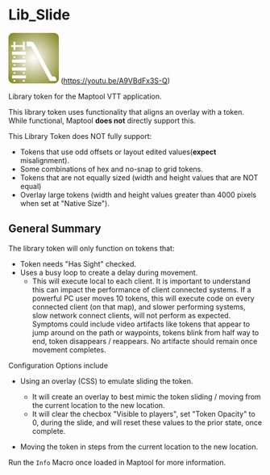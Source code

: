 # Lib_Slide
![alt text](https://github.com/Jmr3366/Lib_Slide/blob/main/LibSlide.webp?raw=true)
(https://youtu.be/A9VBdFx3S-Q)

Library token for the Maptool VTT application.

This library token uses functionality that aligns an overlay with a token.  
While functional, Maptool **does not** directly support this.   

This Library Token does NOT fully support:
- Tokens that use odd offsets or layout edited values(**expect** misalignment).
- Some combinations of hex and no-snap to grid tokens.
- Tokens that are not equally sized (width and height values that are NOT equal)
- Overlay large tokens (width and height values greater than 4000 pixels when set at "Native Size").


## General Summary

The library token will only function on tokens that:
- Token needs "Has Sight" checked.
- Uses a busy loop to create a delay during movement.
  - This will execute local to each client.  It is important to understand this can impact the performance of client connected systems.  If a powerful PC user moves 10 tokens, this will execute code on every connected client (on that map), and slower performing systems, slow network connect clients, will not perform as expected.  Symptoms could include video artifacts like tokens that appear to jump around on the path or waypoints, tokens blink from half way to end, token disappears / reappears.  No artifacte should remain once movement completes. 

Configuration Options include 
- Using an overlay (CSS) to emulate sliding the token.
  - It will create an overlay to best mimic the token sliding / moving from the current location to the new location.
  - It will clear the checbox "Visible to players", set "Token Opacity" to 0, during the slide, and will reset these values to the prior state, once complete.
 
- Moving the token in steps from the current location to the new location.

Run the `Info` Macro once loaded in Maptool for more information.

